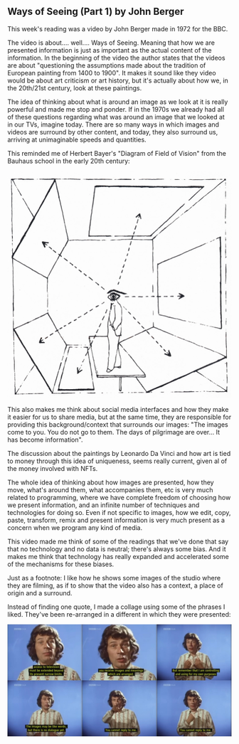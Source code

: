 ## Ways of Seeing (Part 1) by John Berger

 This week's reading was a video by John Berger made in 1972 for the BBC.
 
 The video is about.... well.... Ways of Seeing. Meaning that how we are presented information is just as important as the actual content of the information. In the beginning of the video the author states that the videos are about "questioning the assumptions made about the tradition of European painting from 1400 to 1900". It makes it sound like they video would be about art criticism or art history, but it's actually about how we, in the 20th/21st century, look at these paintings.

The idea of thinking about what is around an image as we look at it is really powerful and made me stop and ponder. If in the 1970s we already had all of these questions regarding what was around an image that we looked at in our TVs, imagine today. There are so many ways in which images and videos are surround by other content, and today, they also surround us, arriving at unimaginable speeds and quantities.

This reminded me of Herbert Bayer's "Diagram of Field of Vision" from the Bauhaus school in the early 20th century:

![](./assets/week06/bayer-surround.jpg)

This also makes me think about social media interfaces and how they make it easier for us to share media, but at the same time, they are responsible for providing this background/context that surrounds our images: "The images come to you. You do not go to them. The days of pilgrimage are over... It has become information".

The discussion about the paintings by Leonardo Da Vinci and how art is tied to money through this idea of uniqueness, seems really current, given al of the money involved with NFTs.

The whole idea of thinking about how images are presented, how they move, what's around them, what accompanies them, etc is very much related to programming, where we have complete freedom of choosing how we present information, and an infinite number of techniques and technologies for doing so. Even if not specific to images, how we edit, copy, paste, transform, remix and present information is very much present as a concern when we program any kind of media.

This video made me think of some of the readings that we've done that say that no technology and no data is neutral; there's always some bias. And it makes me think that technology has really expanded and accelerated some of the mechanisms for these biases.

Just as a footnote: I like how he shows some images of the studio where they are filming, as if to show that the video also has a context, a place of origin and a surround.

Instead of finding one quote, I made a collage using some of the phrases I liked. They've been re-arranged in a different in which they were presented:

![](./assets/week06/wos-grid-2x3.jpg)

